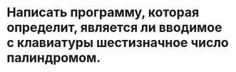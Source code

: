 # Написать программу, которая определит, является ли вводимое с клавиатуры шестизначное число палиндромом.
